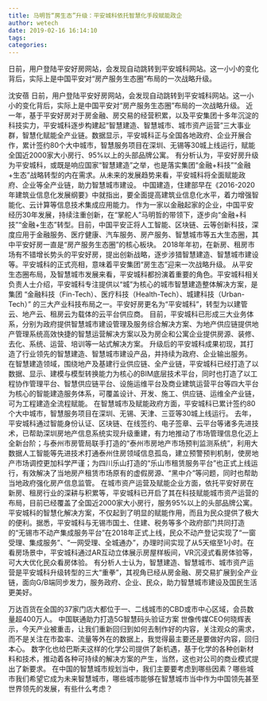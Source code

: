 ```yaml
---
title: 马明哲“房生态”升级：平安城科依托智慧化手段赋能政企
author: wetech
date: 2019-02-16 16:14:10
tags: 
categories: 
---
```

日前，用户登陆平安好房网站，会发现自动跳转到平安城科网站。这一小小的变化背后，实际上是中国平安对“房产服务生态圈”布局的一次战略升级。
<!-- more -->
沈安蓓
日前，用户登陆平安好房网站，会发现自动跳转到平安城科网站。这一小小的变化背后，实际上是中国平安对“房产服务生态圈”布局的一次战略升级。
近一年，基于平安好房对于房金融、房交易的经营积累，以及平安集团十多年沉淀的科技实力，平安城科逐步构建起“智慧建造、智慧城市、城市资产运营”三大事业群，智慧化赋能全产业链。数据显示，平安城科正与全国各地政府、企业开展合作，累计签约80个大中城市，智慧服务项目在深圳、无锡等30城上线运行，赋能全国近2000家大小房行、95%以上的头部品牌公寓。
有分析认为，平安好房升级为平安城科，或既是响应国家“智慧建造”之举，也是落实集团“金融+科技”“金融+生态”战略转型的内在需求。从未来的发展趋势来看，平安城科将全面赋能政府、企业等全产业链，助力智慧城市建设。
中国建造，住建部早在《2016-2020年建筑业信息化发展纲要》中就指出，要全面提高建筑业信息化水平，着力增强智能化、云计算等信息技术集成应用能力。
作为一家以金融起家的企业，中国平安经历30年发展，持续注重创新，在“掌舵人”马明哲的带领下，逐步向“金融+科技”“金融+生态”转型。目前，中国平安正将人工智能、区块链、云等创新科技，深度应用于金融服务、医疗健康、汽车服务、房产服务、智慧城市等五大生态圈，其中平安好房一直是“房产服务生态圈”的核心板块。
2018年年初，在新房、租房市场有不错增长势头的平安好房，提出创新战略，逐步涉猎智慧建造、智慧城市建设等。平安城科的正式亮相，意味着平安集团“房生态”迎来一次战略升级。
从平安生态圈布局，及智慧城市发展来看，平安城科都扮演着重要的角色。平安城科相关负责人士介绍，平安城科专注提供以“城”为核心的城市智慧建造整体解决方案，是集团 “金融科技（Fin-Tech）、医疗科技（Health-Tech）、城建科技（Urban-Tech）” 的三大产业科技布局之一。平安好房更名为“平安城科”，转型为以建管云、地产云、租房云为载体的云平台供应商。
目前，平安城科已形成三大业务体系，分别为政府提供智慧城市建设管理及服务综合解决方案、为地产供应链提供地产管理系统高效快捷的智慧运营解决方案以及为房企和公寓企业提供房源、装修、去化、系统、运营、培训等一站式解决方案。
升级后的平安城科成果初现，其打造了行业领先的智慧建造、智慧城市建设产品，并持续为政府、企业输出服务。
在智慧建造领域，围绕地产及基建行业供应链、全产业链，平安城科已经打造了以数据、显示、建模与模型转换能力为核心的BIM底层技术平台，同时也打造了以工程协作管理平台、智慧供应链平台、设施运维平台及商业建筑运营平台等四大平台为核心的智能建造服务体系，可覆盖设计、开发、施工、供应链、运维全产业链，可为工程建造全流程赋能。
在智慧城市及赋能政府方面，平安城科已累计签约80个大中城市，智慧服务项目在深圳、无锡、天津、三亚等30城上线运行。
去年，平安城科通过智能身份认证、区块链、在线签约、电子签章、云平台等诸多先进技术，已帮助深圳房地产信息系统实现升级重建，有力地推动了市场管理信息化迈上全新台阶；与泰州市房管局联手打造的“泰州市房地产市场预判监测系统”，利用大数据人工智能等先进技术打通泰州住房领域信息孤岛，建立预警预判机制，使房地产市场调控更加科学严谨；为四川乐山打造的“乐山市租赁服务平台”也正式上线运行，有效解决了当地房产租赁市场原有的虚假房源、“黑中介”等问题，同时也帮助当地政府强化房产信息监管。
在城市资产运营及赋能企业方面，依托平安好房在新房、租房行业的深耕与积累等，平安城科已开启了其在科技赋能城市资产运营的布局，目前已经覆盖了全国近2000家大小房行，服务95%以上的头部品牌公寓。
平安城科的智慧化解决方案，不仅起到了明显的赋能作用，而且为民众提供了极大的便利。据悉，平安城科与无锡市国土、住建、税务等多个政府部门共同打造的“无锡市不动产集成服务平台”在2018年正式上线，民众不动产登记实现了“一窗受理、集成服务”、“一网受理、全城通办”，办理时间实现了从5天缩至1小时。在看房场景中，平安城科通过AR互动立体展示房屋样板间，VR沉浸式看房体验等，可大大优化民众看房体验。
有分析人士认为，智慧建造、智慧城市、城市资产运营是平安城科升级转型的三大“重拳”，其视角已经从房金融、房交易扩展到全产业链，面向G/B端同步发力，服务政府、企业、民众，助力智慧城市建设及国民生活更美好。
 
 
万达百货在全国的37家门店大都位于一、二线城市的CBD或市中心区域，会员数量超400万人。
中国联通助力打造5G智慧码头验证方案
世像传媒CEO何晓辉表示，今天产业被重击，让我们重新回归到如何去制作好的内容，关注观众的需求，而不是关注在市盈率、流量等外在的数据上，我觉得最主要还是要做好内容，回归本心。
数字化也给巴斯夫这样的化学公司提供了新机遇，基于化学的各种创新材料和技术，推动着各种可持续的解决方案的产生，当然，这也对公司的商业模式提出了新要求。
在中国的智慧城市规划当中，我们主要要考虑到哪些因素？哪些城市我们希望它成为未来智慧城市，哪些城市能够在智慧城市当中作为中国领先甚至世界领先的发展，有些什么考虑？

